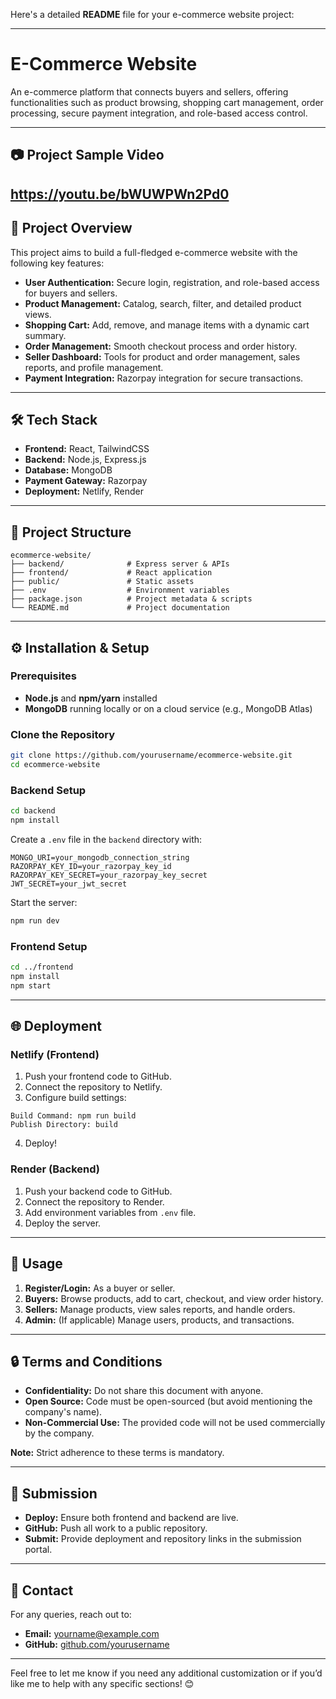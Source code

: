 Here's a detailed **README** file for your e-commerce website project:  

---

# **E-Commerce Website**  

An e-commerce platform that connects buyers and sellers, offering functionalities such as product browsing, shopping cart management, order processing, secure payment integration, and role-based access control.  

---

## 📷 **Project Sample Video**  
https://youtu.be/bWUWPWn2Pd0
---
## 🚀 **Project Overview**  

This project aims to build a full-fledged e-commerce website with the following key features:  

- **User Authentication:** Secure login, registration, and role-based access for buyers and sellers.  
- **Product Management:** Catalog, search, filter, and detailed product views.  
- **Shopping Cart:** Add, remove, and manage items with a dynamic cart summary.  
- **Order Management:** Smooth checkout process and order history.  
- **Seller Dashboard:** Tools for product and order management, sales reports, and profile management.  
- **Payment Integration:** Razorpay integration for secure transactions.  

---

## 🛠️ **Tech Stack**  

- **Frontend:** React, TailwindCSS  
- **Backend:** Node.js, Express.js  
- **Database:** MongoDB  
- **Payment Gateway:** Razorpay  
- **Deployment:** Netlify, Render  

---

## 📂 **Project Structure**  

```
ecommerce-website/
├── backend/              # Express server & APIs
├── frontend/             # React application
├── public/               # Static assets
├── .env                  # Environment variables
├── package.json          # Project metadata & scripts
└── README.md             # Project documentation
```

---

## ⚙️ **Installation & Setup**  

### **Prerequisites**  

- **Node.js** and **npm/yarn** installed  
- **MongoDB** running locally or on a cloud service (e.g., MongoDB Atlas)  

### **Clone the Repository**  

```bash
git clone https://github.com/yourusername/ecommerce-website.git
cd ecommerce-website
```

### **Backend Setup**  

```bash
cd backend
npm install
```

Create a `.env` file in the `backend` directory with:  

```plaintext
MONGO_URI=your_mongodb_connection_string
RAZORPAY_KEY_ID=your_razorpay_key_id
RAZORPAY_KEY_SECRET=your_razorpay_key_secret
JWT_SECRET=your_jwt_secret
```

Start the server:  

```bash
npm run dev
```

### **Frontend Setup**  

```bash
cd ../frontend
npm install
npm start
```

---

## 🌐 **Deployment**  

### **Netlify (Frontend)**  

1. Push your frontend code to GitHub.  
2. Connect the repository to Netlify.  
3. Configure build settings:  

```plaintext
Build Command: npm run build
Publish Directory: build
```

4. Deploy!  

### **Render (Backend)**  

1. Push your backend code to GitHub.  
2. Connect the repository to Render.  
3. Add environment variables from `.env` file.  
4. Deploy the server.  

---

## 🚦 **Usage**  

1. **Register/Login:** As a buyer or seller.  
2. **Buyers:** Browse products, add to cart, checkout, and view order history.  
3. **Sellers:** Manage products, view sales reports, and handle orders.  
4. **Admin:** (If applicable) Manage users, products, and transactions.  

---

## 🔒 **Terms and Conditions**  

- **Confidentiality:** Do not share this document with anyone.  
- **Open Source:** Code must be open-sourced (but avoid mentioning the company's name).  
- **Non-Commercial Use:** The provided code will not be used commercially by the company.  

**Note:** Strict adherence to these terms is mandatory.  

---

## 🎯 **Submission**  

- **Deploy:** Ensure both frontend and backend are live.  
- **GitHub:** Push all work to a public repository.  
- **Submit:** Provide deployment and repository links in the submission portal.  

---

## 📧 **Contact**  

For any queries, reach out to:  

- **Email:** [yourname@example.com](mailto:yourname@example.com)  
- **GitHub:** [github.com/yourusername](https://github.com/yourusername)  

---

Feel free to let me know if you need any additional customization or if you’d like me to help with any specific sections! 😊
